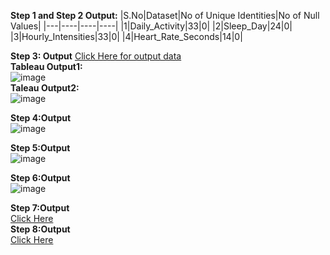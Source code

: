 **Step 1 and Step 2 Output:**
|S.No|Dataset|No of Unique Identities|No of Null Values|
|---|----|----|----|
|1|Daily_Activity|33|0|
|2|Sleep_Day|24|0|
|3|Hourly_Intensities|33|0|
|4|Heart_Rate_Seconds|14|0|

**Step 3: Output**
[Click Here for output data](https://docs.google.com/spreadsheets/d/1bZrA081TtnFQ0zZ81R1qmAClhVnE5WDjWb3MwSi83qs/edit#gid=796738657)
<br/>
**Tableau Output1:**
<br/>
![image](https://github.com/AADITYAPRABALCHAWLA/Data-Analysis-Project2---How-Can-a-Wellness-Technology-Company-Play-It-Smart-/assets/103323016/0d4d0781-6377-450a-bd22-59790d32e8fe)
<br/>
**Taleau Output2:**
<br/>
![image](https://github.com/AADITYAPRABALCHAWLA/Data-Analysis-Project2---How-Can-a-Wellness-Technology-Company-Play-It-Smart-/assets/103323016/3fffd6e5-f1f6-4018-b88d-0612a5c08b02)
<br/>

**Step 4:Output**
<br/>
![image](https://github.com/AADITYAPRABALCHAWLA/Data-Analysis-Project2---How-Can-a-Wellness-Technology-Company-Play-It-Smart-/assets/103323016/c9afa1de-e688-4b54-ac59-5dfb503ae776)
<br/>

**Step 5:Output**
<br/>
![image](https://github.com/AADITYAPRABALCHAWLA/Data-Analysis-Project2---How-Can-a-Wellness-Technology-Company-Play-It-Smart-/assets/103323016/d3af2571-22b3-4372-8636-38bd5c9950ee)
<br/>

**Step 6:Output**
<br/>
![image](https://github.com/AADITYAPRABALCHAWLA/Data-Analysis-Project2---How-Can-a-Wellness-Technology-Company-Play-It-Smart-/assets/103323016/ce32c11e-82f1-415e-b2cc-cc3c69dba8ba)
<br/>

**Step 7:Output**
<br/>
[Click Here](https://docs.google.com/spreadsheets/d/1nAsF9FXpJe7zaHxa0F4BpfIWsiq8XQHFDA4Xqqemiok/edit#gid=494577538)
<br/>
**Step 8:Output**
<br/>
[Click Here](https://docs.google.com/spreadsheets/d/1VQdKwuyPY4b-E2lRuWkWdqeHYNyociJ83Gk-XEOxJ5U/edit#gid=1046858814)
<br/>
